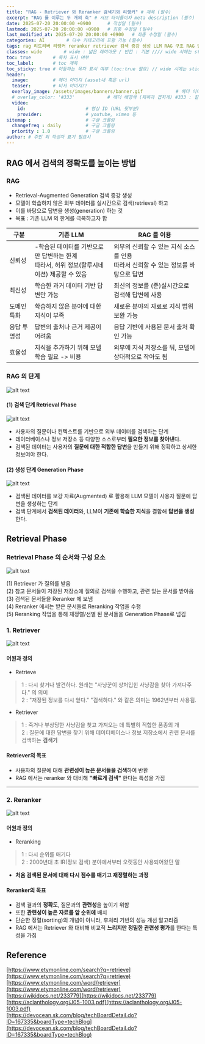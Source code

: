 ```yaml
---
title: "RAG - Retriever 와 Reranker 검색기와 리랭커" # 제목 (필수)
excerpt: "RAG 를 이루는 두 개의 축" # 서브 타이틀이자 meta description (필수)
date: 2025-07-20 20:00:00 +0900      # 작성일 (필수)
lastmod: 2025-07-20 20:00:00 +0900   # 최종 수정일 (필수)
last_modified_at: 2025-07-20 20:00:00 +0900   # 최종 수정일 (필수)
categories: AI        # 다수 카테고리에 포함 가능 (필수)
tags: rag 리트리버 리랭커 reranker retriever 검색 증강 생성 LLM RAG 구조 RAG 단계 RAG 시스템 정보 검색 질의 응답 문서 검색 RAG 정확도 관련성 평가 최신성 확보 신뢰성 강화 도메인 특화 할루시네이션 방지 GPT 리랭커 생성형 AI AI 검색 자연어 처리 검색 엔진 오픈도메인 QA Cross-Encoder Bi-Encoder 벡터 검색 reranking 방식 Pointwise Listwise RAG 성능 향상                     # 태그 복수개 가능 (필수)
classes: wide        # wide : 넓은 레이아웃 / 빈칸 : 기본 //// wide 시에는 sticky toc 불가
toc: true        # 목차 표시 여부
toc_label:       # toc 제목
toc_sticky: true # 이동하는 목차 표시 여부 (toc:true 필요) // wide 시에는 sticky toc 불가
header: 
  image:         # 헤더 이미지 (asset내 혹은 url)
  teaser:        # 티저 이미지??
  overlay_image: /assets/images/banners/banner.gif            # 헤더 이미지 (제목과 겹치게)
  # overlay_color: '#333'            # 헤더 배경색 (제목과 겹치게) #333 : 짙은 회색 (필수)
  video:
    id:                      # 영상 ID (URL 뒷부분)
    provider:                # youtube, vimeo 등
sitemap :                    # 구글 크롤링
  changefreq : daily         # 구글 크롤링
  priority : 1.0             # 구글 크롤링
author: # 주인 외 작성자 표기 필요시
---
```

<!--postNo: 20250720_001-->


## RAG 에서 검색의 정확도를 높이는 방법  

### RAG  

- Retrieval-Augmented Generation 검색 증강 생성  
- 모델이 학습하지 않은 외부 데이터를 실시간으로 검색(retrieval) 하고  
- 이를 바탕으로 답변을 생성(generation) 하는 것  
- 목표 : 기존 LLM 의 한계를 극복하고자 함  

|구분|기존 LLM|RAG 를 이용|
|---|---|---|
|신뢰성|-학습된 데이터를 기반으로만 답변하는 한계<br>따라서, 허위 정보(할루시네이션) 제공할 수 있음|외부의 신뢰할 수 있는 지식 소스를 인용<br>따라서 신뢰할 수 있는 정보를 바탕으로 답변|
|최신성|학습한 과거 데이터 기반 답변만 가능|최신의 정보를 (준)실시간으로 검색해 답변에 사용|
|도메인 특화|학습하지 않은 분야에 대한 지식이 부족|새로운 분야의 자료로 지식 범위 보완 가능|
|응답 투명성|답변의 출처나 근거 제공이 어려움|응답 기반에 사용된 문서 출처 확인 가능|
|효율성|지식을 추가하기 위해 모델 학습 필요 -> 비용|외부에 지식 저장소를 둬, 모델이 상대적으로 작아도 됨|


### RAG 의 단계  

![alt text](/assets/images/20250720_001_002.png)  

#### (1) 검색 단계 Retrieval Phase  

![alt text](/assets/images/20250720_001_003.png)  

- 사용자의 질문이나 컨텍스트를 기반으로 외부 데이터를 검색하는 단계  
- 데이터베이스나 정보 저장소 등 다양한 소스로부터 **필요한 정보를 찾아낸**다.  
- 검색된 데이터는 사용자의 **질문에 대한 적합한 답변**을 만들기 위해 정확하고 상세한 정보여야 한다.  


#### (2) 생성 단계 Generation Phase  

![alt text](/assets/images/20250720_001_004.png)  

- 검색된 데이터를 보강 자료(Augmented) 로 활용해 LLM 모델이 사용자 질문에 답변을 생성하는 단계  
- 검색 단계에서 **검색된 데이터**와, LLM이 **기존에 학습한 지식**을 결합해 **답변을 생성**한다.  



## Retrieval Phase  

### Retrieval Phase 의 순서와 구성 요소  

![alt text](/assets/images/20250720_001_006.png)  

(1) Retriever 가 질의를 받음  
(2) 참고 문서들이 저장된 저장소에 질의로 검색을 수행하고, 관련 있는 문서를 받아옴  
(3) 검색된 문서들을 Reranker 에 보냄  
(4) Reranker 에서는 받은 문서들로 Reranking 작업을 수행  
(5) Reranking 작업을 통해 재정렬/선별 된 문서들을 Generation Phase로 넘김  


### 1. Retriever  

![alt text](/assets/images/20250720_001_001.png)

#### 어원과 정의  

- Retrieve  
> 1 : 다시 찾거나 발견하다. 원래는 "사냥꾼이 상처입힌 사냥감을 찾아 가져다주다." 의 의미  
> 2 : "저장된 정보를 다시 얻다." "검색하다." 와 같은 의미는 1962년부터 사용됨.    

- Retriever  
> 1 : 죽거나 부상당한 사냥감을 찾고 가져오는 데 특별히 적합한 품종의 개  
> 2 : 질문에 대한 답변을 찾기 위해 데이터베이스나 정보 저장소에서 관련 문서를 검색하는 **검색기**  

#### Retriever의 목표  

- 사용자의 질문에 대해 **관련성이 높은 문서들을 검색**하여 반환  
- RAG 에서는 reranker 와 대비해 **"빠르게 검색"** 한다는 특성을 가짐  

---

### 2. Reranker  

![alt text](/assets/images/20250720_001_005.png)

#### 어원과 정의    

- Reranking  
> 1 : 다시 순위를 매기다  
> 2 : 2000년대 초 IR(정보 검색) 분야에서부터 오랫동안 사용되어왔던 말  

- **처음 검색된 문서에 대해 다시 점수를 매기고 재정렬하는 과정**  

#### Reranker의 목표  

- 검색 결과의 **정확도**, 질문과의 **관련성**을 높이기 위함  
- 또한 **관련성이 높은 자료를 앞 순위에** 배치  
- 단순한 정렬(sorting)의 개념이 아니라, 후처리 기반의 성능 개선 알고리즘  
- RAG 에서는 Retriever 와 대비해 비교적 **느리지만 정밀한 관련성 평가**를 한다는 특성을 가짐  


## Reference  

[https://www.etymonline.com/search?q=retrieve](https://www.etymonline.com/search?q=retrieve)  
[https://www.etymonline.com/word/retriever](https://www.etymonline.com/word/retriever)  
[https://wikidocs.net/233779](https://wikidocs.net/233779)  
[https://aclanthology.org/J05-1003.pdf](https://aclanthology.org/J05-1003.pdf)  
[https://devocean.sk.com/blog/techBoardDetail.do?ID=167335&boardType=techBlog](https://devocean.sk.com/blog/techBoardDetail.do?ID=167335&boardType=techBlog)  
